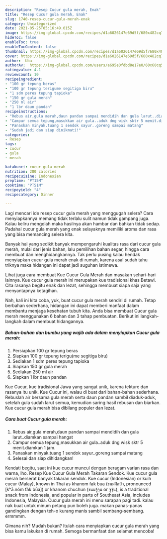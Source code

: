 ```yaml
---
description: "Resep Cucur gula merah, Enak"
title: "Resep Cucur gula merah, Enak"
slug: 1740-resep-cucur-gula-merah-enak
category: Uncategorized
date: 2021-05-25T05:16:49.015Z
image: https://img-global.cpcdn.com/recipes/d1a6026147e69d5f/680x482cq70/cucur-gula-merah-foto-resep-utama.jpg
hideToc: false
enableToc: true
enableTocContent: false
thumbnail: https://img-global.cpcdn.com/recipes/d1a6026147e69d5f/680x482cq70/cucur-gula-merah-foto-resep-utama.jpg
cover: https://img-global.cpcdn.com/recipes/d1a6026147e69d5f/680x482cq70/cucur-gula-merah-foto-resep-utama.jpg
author:  Uba
authorAv:  https://img-global.cpcdn.com/users/a695e0fdbd8e17e0/60x60cq50/avatar.jpg
ratingvalue: 4.1
reviewcount: 10
recipeingredient:
- "100 gr tepung beras"
- "100 gr tepung terigume segitiga biru"
- "1 sdm peres tepung tapioka"
- "150 gr gula merah"
- "250 ml air"
- "1 lbr daun pandan"
recipeinstructions:
- "Rebus air,gula merah,daun pandan sampai mendidih dan gula larut..diamkan sampai hangat"
- "Campur semua tepung,masukkan air gula..aduk dng wisk sktr 5 menit.diamkan 1 jam."
- "Panaskan minyak.tuang 1 sendok sayur..goreng sampai matang"
- "Sudah jadi dan siap dinikmati!"
categories:
- Resep
tags:
- cucur
- gula
- merah

katakunci: cucur gula merah 
nutrition: 280 calories
recipecuisine: Indonesian
preptime: "PT15M"
cooktime: "PT51M"
recipeyield: "4"
recipecategory: Dinner

---
```



Lagi mencari ide resep cucur gula merah yang menggugah selera? Cara menyiapkannya memang tidak terlalu sulit namun tidak gampang juga. Kalau keliru mengolah maka hasilnya akan hambar dan bahkan tidak sedap. Padahal cucur gula merah yang enak selayaknya memiliki aroma dan rasa yang bisa memancing selera kita.


Banyak hal yang sedikit banyak mempengaruhi kualitas rasa dari cucur gula merah, mulai dari jenis bahan, lalu pemilihan bahan segar, hingga cara membuat dan menghidangkannya. Tak perlu pusing kalau hendak menyiapkan cucur gula merah enak di rumah, karena asal sudah tahu triknya maka hidangan ini dapat jadi suguhan istimewa.

Lihat juga cara membuat Kue Cucur Gula Merah dan masakan sehari-hari lainnya. Kue cucur gula merah ini merupakan kue tradisional khas Betawi. Cita rasanya begitu enak dan lezat, sehingga membuat siapa saja yang menyantapnya ketagihan.


Nah, kali ini kita coba, yuk, buat cucur gula merah sendiri di rumah. Tetap berbahan sederhana, hidangan ini dapat memberi manfaat dalam membantu menjaga kesehatan tubuh kita. Anda bisa membuat Cucur gula merah menggunakan 6 bahan dan 3 tahap pembuatan. Berikut ini langkah-langkah dalam membuat hidangannya.

<!--inarticleads1-->

##### Bahan-bahan dan bumbu yang wajib ada dalam menyiapkan Cucur gula merah:

1. Persiapkan 100 gr tepung beras
1. Siapkan 100 gr tepung terigu(me segitiga biru)
1. Sediakan 1 sdm peres tepung tapioka
1. Siapkan 150 gr gula merah
1. Sediakan 250 ml air
1. Siapkan 1 lbr daun pandan


Kue Cucur, kue tradisional Jawa yang sangat unik, karena tekture dan rasanya itu unik. Kue Cucur ini, walau di buat dari bahan-bahan sederhana. Rebuslah air bersama gula merah serta daun pandan sambil diaduk-aduk, setelah gula sudah larut semua, kemudian saring hasil rebusan dan biarkan. Kue cucur gula merah bisa dibilang populer dan lezat. 

<!--inarticleads2-->

##### Cara buat Cucur gula merah:

1. Rebus air,gula merah,daun pandan sampai mendidih dan gula larut..diamkan sampai hangat
1. Campur semua tepung,masukkan air gula..aduk dng wisk sktr 5 menit.diamkan 1 jam.
1. Panaskan minyak.tuang 1 sendok sayur..goreng sampai matang
1. Selesai dan siap dihidangkan!

Kendati begitu, saat ini kue cucur muncul dengan beragam varian rasa dan warna, lho. Resep Kue Cucur Gula Merah Takaran Sendok. Kue cucur gula merah berserat banyak takaran sendok. Kue cucur (Indonesian) or kuih cucur (Malay), known in Thai as khanom fak bua (ขนมฝักบัว, pronounced [kʰā.nǒm fàk būa]) or khanom chuchun (ขนมจู้จุน or จูจุ่น), is a traditional snack from Indonesia, and popular in parts of Southeast Asia, includes Indonesia, Malaysia. Cucur gula merah ini menu sarapan pagi tadi. kalau nak buat untuk minum petang pun boleh juga. makan panas-panas gandingkan dengan teh-o kurang manis sambil sembang-sembang. ermmmm. 

Gimana nih? Mudah bukan? Itulah cara menyiapkan cucur gula merah yang bisa kamu lakukan di rumah. Semoga bermanfaat dan selamat mencoba!
